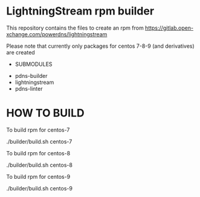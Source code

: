 # LightningStream rpm builder

This repository contains the files to create an rpm from https://gitlab.open-xchange.com/powerdns/lightningstream

Please note that currently only packages for centos 7-8-9 (and derivatives) are created

* SUBMODULES

- pdns-builder
- lightningstream
- pdns-linter 

# HOW TO BUILD

To build rpm for centos-7

./builder/build.sh centos-7

To build rpm for centos-8

./builder/build.sh centos-8

To build rpm for centos-9

./builder/build.sh centos-9